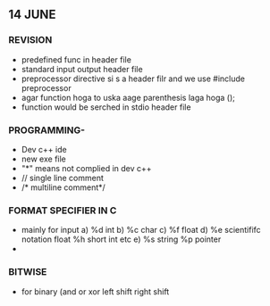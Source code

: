 ## 14 JUNE 
### REVISION
- predefined func in header file 
- standard input output header file
- preprocessor directive si s a header filr and we use #include preprocessor 
- agar function hoga to uska aage parenthesis laga hoga ();
- function would be serched in stdio header file 
<!-- </br> -->

### PROGRAMMING-
- Dev c++ ide 
- new exe file 
- "*" means not complied in dev c++
- // single line comment
- /* multiline comment*/

###  FORMAT SPECIFIER IN C 
- mainly for input a) %d int b) %c char c) %f float d) %e scientififc notation float %h short int etc e) %s string %p pointer 
- 
### BITWISE 
- for binary (and or xor left shift right shift 
